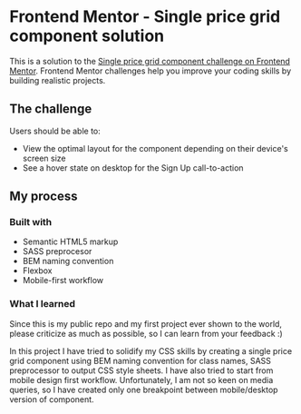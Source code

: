 # Frontend Mentor - Single price grid component solution

This is a solution to the [Single price grid component challenge on Frontend Mentor](https://www.frontendmentor.io/challenges/single-price-grid-component-5ce41129d0ff452fec5abbbc). Frontend Mentor challenges help you improve your coding skills by building realistic projects.

## The challenge

Users should be able to:

- View the optimal layout for the component depending on their device's screen size
- See a hover state on desktop for the Sign Up call-to-action

## My process

### Built with

- Semantic HTML5 markup
- SASS preprocesor
- BEM naming convention
- Flexbox
- Mobile-first workflow

### What I learned

Since this is my public repo and my first project ever shown to the world, please criticize as much as possible, so I can learn from your feedback :)

In this project I have tried to solidify my CSS skills by creating a single price grid component using BEM naming convention for class names, SASS preprocessor to output CSS style sheets. I have also tried to start from mobile design first workflow. Unfortunately, I am not so keen on media queries, so I have created only one breakpoint between mobile/desktop version of component.
